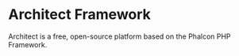 # Architect Framework

Architect is a free, open-source platform based on the Phalcon PHP Framework.
